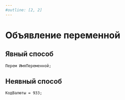 ```yaml
---
#outline: [2, 2]
---
```


# Объявление переменной

## Явный способ

```1C :line-numbers
Перем ИмяПеременной;
```

## Неявный способ

```1C :line-numbers
КодВалюты = 933;
```
